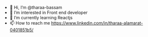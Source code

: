 - 👋 Hi, I’m @tharaa-bassam
- 👀 I’m interested in Front end developer
- 🌱 I’m currently learning Reactjs
- 📫 How to reach me https://www.linkedin.com/in/tharaa-alamarat-0401851b5/ 
